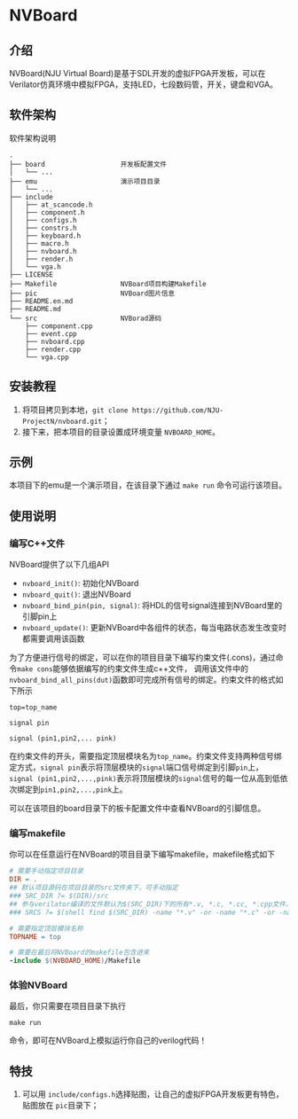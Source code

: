 # NVBoard

## 介绍

NVBoard(NJU Virtual Board)是基于SDL开发的虚拟FPGA开发板，可以在Verilator仿真环境中模拟FPGA，支持LED，七段数码管，开关，键盘和VGA。

## 软件架构

软件架构说明

```
.
├── board                   开发板配置文件
│   └── ...
├── emu                     演示项目目录
│   └── ...
├── include
│   ├── at_scancode.h
│   ├── component.h
│   ├── configs.h
│   ├── constrs.h
│   ├── keyboard.h
│   ├── macro.h
│   ├── nvboard.h
│   ├── render.h
│   └── vga.h
├── LICENSE
├── Makefile                NVBoard项目构建Makefile
├── pic                     NVBoard图片信息
├── README.en.md
├── README.md
└── src                     NVBorad源码
    ├── component.cpp
    ├── event.cpp
    ├── nvboard.cpp
    ├── render.cpp
    └── vga.cpp
```

## 安装教程

1. 将项目拷贝到本地，`git clone https://github.com/NJU-ProjectN/nvboard.git`；
2. 接下来，把本项目的目录设置成环境变量 `NVBOARD_HOME`。

## 示例

本项目下的emu是一个演示项目，在该目录下通过 `make run` 命令可运行该项目。

## 使用说明

### 编写C++文件

NVBoard提供了以下几组API

- `nvboard_init()`: 初始化NVBoard
- `nvboard_quit()`: 退出NVBoard
- `nvboard_bind_pin(pin, signal)`: 将HDL的信号signal连接到NVBoard里的引脚pin上
- `nvboard_update()`: 更新NVBoard中各组件的状态，每当电路状态发生改变时都需要调用该函数

为了方便进行信号的绑定，可以在你的项目目录下编写约束文件(.cons)，通过命令`make cons`能够依据编写的约束文件生成c++文件，
调用该文件中的`nvboard_bind_all_pins(dut)`函数即可完成所有信号的绑定。约束文件的格式如下所示

```
top=top_name

signal pin

signal (pin1,pin2,... pink)
```

在约束文件的开头，需要指定顶层模块名为`top_name`。约束文件支持两种信号绑定方式，`signal pin`表示将顶层模块的`signal`端口信号绑定到引脚`pin`上，
`signal (pin1,pin2,...,pink)`表示将顶层模块的`signal`信号的每一位从高到低依次绑定到`pin1,pin2,...,pink`上。

可以在该项目的board目录下的板卡配置文件中查看NVBoard的引脚信息。

### 编写makefile

你可以在任意运行在NVBoard的项目目录下编写makefile，makefile格式如下

```makefile
# 需要手动指定项目目录
DIR = .
## 默认项目源码在项目目录的src文件夹下，可手动指定
### SRC_DIR ?= $(DIR)/src
## 参与verilator编译的文件默认为$(SRC_DIR)下的所有*.v, *.c, *.cc, *.cpp文件，可手动指定
### SRCS ?= $(shell find $(SRC_DIR) -name "*.v" -or -name "*.c" -or -name "*.cc" -or -name "*.cpp")

# 需要指定顶层模块名称
TOPNAME = top

# 需要在最后将NVBoard的makefile包含进来
-include $(NVBOARD_HOME)/Makefile
```

### 体验NVBoard

最后，你只需要在项目目录下执行

```shell
make run
```

命令，即可在NVBoard上模拟运行你自己的verilog代码！

## 特技

1. 可以用 `include/configs.h`选择贴图，让自己的虚拟FPGA开发板更有特色，贴图放在 `pic`目录下；
